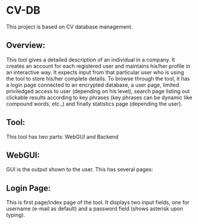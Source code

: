 # CV-DB
This project is based on CV database management. 

Overview:
--------
This tool gives a detailed description of an individual in a company. It creates an account for each registered user and maintains his/her profile in an interactive way. It expects input from that particular user who is using the tool to store his/her complete details. To browse through the tool, it has a login page connected to an encrypted database, a user page, limited priviledged access to user (depending on his level), search page listing out clickable results according to key phrases (key phrases can be dynamic like compound words, etc.,) and finally statistics page (depending the user).

Tool:
----
This tool has two parts: WebGUI and Backend

WebGUI:
------
GUI is the output shown to the user. This has several pages:

  Login Page:
  ----------
  This is first page/index page of the tool. It displays two input fields, one for username (e-mail as default) and a password field (shows asterisk upon typing). 
